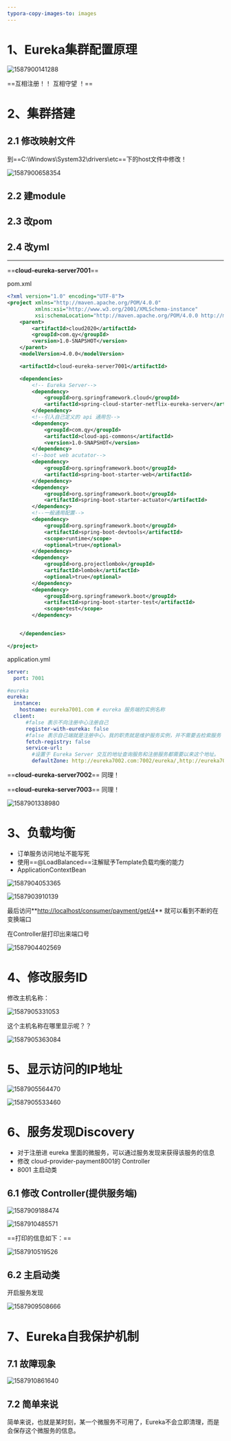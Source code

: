 ```yaml
---
typora-copy-images-to: images
---
```


# 1、Eureka集群配置原理

![1587900141288](images/1587900141288.png)

==互相注册！！ 互相守望 ！==



# 2、集群搭建

## 2.1 修改映射文件

到==C:\Windows\System32\drivers\etc==下的host文件中修改！

![1587900658354](images/1587900658354.png)

## 2.2 建module

## 2.3 改pom

## 2.4 改yml

***

==**cloud-eureka-server7001**==

pom.xml

```xml
<?xml version="1.0" encoding="UTF-8"?>
<project xmlns="http://maven.apache.org/POM/4.0.0"
         xmlns:xsi="http://www.w3.org/2001/XMLSchema-instance"
         xsi:schemaLocation="http://maven.apache.org/POM/4.0.0 http://maven.apache.org/xsd/maven-4.0.0.xsd">
    <parent>
        <artifactId>cloud2020</artifactId>
        <groupId>com.qy</groupId>
        <version>1.0-SNAPSHOT</version>
    </parent>
    <modelVersion>4.0.0</modelVersion>

    <artifactId>cloud-eureka-server7001</artifactId>

    <dependencies>
        <!-- Eureka Server-->
        <dependency>
            <groupId>org.springframework.cloud</groupId>
            <artifactId>spring-cloud-starter-netflix-eureka-server</artifactId>
        </dependency>
        <!--引入自己定义的 api 通用包-->
        <dependency>
            <groupId>com.qy</groupId>
            <artifactId>cloud-api-commons</artifactId>
            <version>1.0-SNAPSHOT</version>
        </dependency>
        <!--boot web acutator-->
        <dependency>
            <groupId>org.springframework.boot</groupId>
            <artifactId>spring-boot-starter-web</artifactId>
        </dependency>
        <dependency>
            <groupId>org.springframework.boot</groupId>
            <artifactId>spring-boot-starter-actuator</artifactId>
        </dependency>
        <!--一般通用配置-->
        <dependency>
            <groupId>org.springframework.boot</groupId>
            <artifactId>spring-boot-devtools</artifactId>
            <scope>runtime</scope>
            <optional>true</optional>
        </dependency>
        <dependency>
            <groupId>org.projectlombok</groupId>
            <artifactId>lombok</artifactId>
            <optional>true</optional>
        </dependency>
        <dependency>
            <groupId>org.springframework.boot</groupId>
            <artifactId>spring-boot-starter-test</artifactId>
            <scope>test</scope>
        </dependency>


    </dependencies>

</project>
```

application.yml

```yaml
server:
  port: 7001

#eureka
eureka:
  instance:
    hostname: eureka7001.com # eureka 服务端的实例名称
  client:
      #false 表示不向注册中心注册自己
      register-with-eureka: false
      #false 表示自己端就是注册中心，我的职责就是维护服务实例，并不需要去检索服务
      fetch-registry: false
      service-url:
        #设置于 Eureka Server 交互的地址查询服务和注册服务都需要以来这个地址。
        defaultZone: http://eureka7002.com:7002/eureka/,http://eureka7003.com:7003/eureka
```



==**cloud-eureka-server7002**== 同理！

==**cloud-eureka-server7003**== 同理！

![1587901338980](images/1587901338980.png)



# 3、负载均衡

- 订单服务访问地址不能写死
- 使用==@LoadBalanced==注解赋予Template负载均衡的能力
- ApplicationContextBean

![1587904053365](images/1587904053365.png)

![1587903910139](images/1587903910139.png)

最后访问**<http://localhost/consumer/payment/get/4>** 就可以看到不断的在变换端口

在Controller层打印出来端口号

![1587904402569](images/1587904402569.png)

# 4、修改服务ID

修改主机名称：

![1587905331053](C:\Users\ZQY\AppData\Local\Temp\1587905331053.png)

这个主机名称在哪里显示呢？？

![1587905363084](images/1587905363084.png)

# 5、显示访问的IP地址

![1587905564470](images/1587905564470.png)



![1587905533460](images/1587905533460.png)

# 6、服务发现Discovery

- 对于注册进 eureka 里面的微服务，可以通过服务发现来获得该服务的信息
- 修改 cloud-provider-payment8001的 Controller
- 8001 主启动类

## 6.1 修改 Controller(提供服务端)

![1587909188474](images/1587909188474.png)

![1587910485571](images/1587910485571.png)

==打印的信息如下：==

![1587910519526](images/1587910519526.png)

## 6.2 主启动类

开启服务发现

![1587909508666](images/1587909508666.png)



# 7、Eureka自我保护机制

## 7.1 故障现象

![1587910861640](images/1587910861640.png)

## 7.2 简单来说

简单来说，也就是某时刻，某一个微服务不可用了，Eureka不会立即清理，而是会保存这个微服务的信息。

